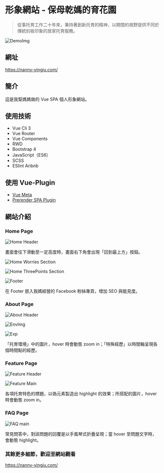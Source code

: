 
# 形象網站 - 保母乾媽的育花園

> 從事托育工作二十年來，秉持著創新托育的精神，以開闊的視野提供不同於傳統刻板印象的居家托育服務。

![DemoImg](https://i.imgur.com/qyObIrW.jpg)

## 網址

<https://nanny-yingju.com/>

## 簡介

這是我幫媽媽做的 Vue SPA 個人形象網站。

## 使用技術

- Vue Cli 3
- Vue Router
- Vue Components
- RWD
- Bootstrap 4
- JavaScript（ES6）
- SCSS
- ESlint Aribnb

## 使用 Vue-Plugin

- [Vue Meta](https://github.com/nuxt/vue-meta)
- [Prerender SPA Plugin](https://github.com/chrisvfritz/prerender-spa-plugin)

## 網站介紹

### Home Page

![Home Header](https://i.imgur.com/qyObIrW.jpg)

畫面會往下滑動至一定高度時，畫面右下角會出現「回到最上方」按鈕。

![Home Worries Section](https://i.imgur.com/YuwwwNl.jpg)

![Home ThreePoints Section](https://i.imgur.com/3j2XDrB.png)

![Footer](https://i.imgur.com/oDwt3iz.png)

在 Footer 嵌入我媽經營的 Facebook 粉絲專頁，增加 SEO 與能見度。

### About Page

![About Header](https://i.imgur.com/srUaiZz.jpg)

![EnvImg](https://i.imgur.com/7z773xy.jpg)

![Exp](https://i.imgur.com/iGNUccl.png)

「托育環境」中的圖片，hover 時會動態 zoom in；「特殊經歷」以時間軸呈現各個時間點的經歷。

### Feature Page

![Feature Header](https://i.imgur.com/vTRhE4w.jpg)

![Feature Main](https://i.imgur.com/rZ7rRFg.jpg)

各項托育特色的標題，以偽元素製造出 highlight 的效果；所搭配的圖片，hover 時會動態 zoom in。

### FAQ Page

![FAQ main](https://i.imgur.com/u7bQhGH.png)

常見問答中，對該問題的回覆是以手風琴式折疊呈現；當 hover 至問題文字時，會動態 highlight。

### 其餘更多細節，歡迎至網站觀看

<https://nanny-yingju.com/>
